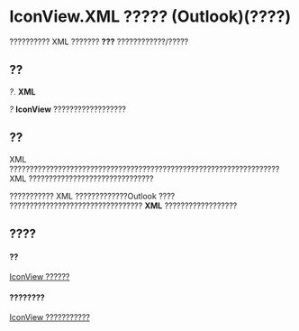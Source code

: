 
# IconView.XML ????? (Outlook)(????)

?????????? XML ??????? **???** ????????????/?????


## ??

 _?_. **XML**

 _?_ **IconView** ??????????????????


## ??

XML ???????????????????????????????????????????????????????????????????XML ???????????????????????????????

??????????? XML ?????????????Outlook ???? ????????????????????????????????? **XML** ??????????????????


## ????


#### ??


[IconView ??????](dc2efa6c-4752-f713-f77e-378036f358dc.md)
#### ????????


[IconView ???????????](http://msdn.microsoft.com/library/f29e5d94-b231-bd9a-d993-1884a3e2b97b%28Office.15%29.aspx)